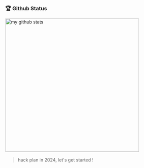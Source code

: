 <!--
### 👋 Hey Guys I'm GoogTech
* [my personal summary of 2020](https://goog.tech/blog/2020/11/26/嘿集美们-好久不见想我了嘛/)
* [my personal summary of 2021](https://goog.tech/#timelines)
-->

<!-- <img align='right' src='https://algorithm.show/namecard.png' width='555'> -->
<!-- <a href="https://goog.tech"><img align='right' src='https://media.giphy.com/media/d1DVd87uM1xJip8gUv/giphy.gif' width='280'></a> -->
<!-- <img align='right' src='https://user-images.githubusercontent.com/5713670/87202985-820dcb80-c2b6-11ea-9f56-7ec461c497c3.gif' width='250"'> -->
<!--<img align='right' src="https://media.giphy.com/media/M9gbBd9nbDrOTu1Mqx/giphy.gif" width="230">-->

<!--
### 🌐 Site
* about me : [goog.tech](https://goog.tech)
* daily blog : [goog.tech/blog](https://goog.tech/blog)
* course note : [goog.tech/note](https://goog.tech/note)
* leetcode note : [goog.tech/leetcode](https://goog.tech/leetcode)
-->

<!--
### 🔭 Goal
<details>
<summary>2020</summary>
    
* [ ] learn ctf 
* [x] learn guitar 
* [x] learn raspberry pi 
* [x] build six-pack abs 
* [x] learn golang language 
* [ ] learn deep learning with tensorflow
</details>
    
<details>
<summary>2021</summary>

* [x] prepare for the postgraduate examination
</details>

<details>
<summary>2022</summary>
    
* [ ] better than before
</details>
-->


<!-- 
### 🌐 Website
* **CSCourse : *https://cscourse.cn***
* Algorithm : *https://algorithm.show*
* CTF Organization : *https://ctflag.org*
-->


### 🏆 Github Status
<!-- 
<a href="">
    <p align="center">
        <img src="https://github-profile-trophy.vercel.app/?username=GoogTech"/>
    </p>
</a>
-->

<!-- My GitHub stats with buefy theme ❤️, refer to: https://github.com/Arshiamidos/arshiamidos -->
<!-- <a align="center" href="">  -->

<p align="left">
<img src="https://github-readme-stats.vercel.app/api?username=GoogTech&show_icons=true" alt="my github stats" width="420"/>&nbsp;
<!-- <img src="https://github-readme-stats.vercel.app/api/top-langs/?username=GoogTech&layout=compact" alt="languages" height="165"> -->
</p>


<!--
### ☕ Get In Touch
[![Github](https://img.shields.io/badge/-Github-000?style=flat&logo=Github&logoColor=white)](https://github.com/GoogTech)
[![Twitter](https://img.shields.io/badge/-Twitter-blue?style=flat&logo=Twitter&logoColor=white)](https://twitter.com/googtech_)
[![Linkedin](https://img.shields.io/badge/-Linkedin-FCA121?style=flat&logo=Linkedin&logoColor=white)](https://www.linkedin.cn/in/googtech)
[![Bilibili](https://img.shields.io/badge/-Bilibili-c13584?style=flat&labelColor=c13584&logo=instagram&logoColor=white)](https://space.bilibili.com/364361791)
[![Youtube](https://img.shields.io/badge/-Youtube-pink?style=flat&logo=Youtube&logoColor=white)](https://www.youtube.com/channel/UCQ2-QI7IYSSX2tpOjmjBatw)
[![LeetCode](https://img.shields.io/badge/-LeetCode-c14438?style=flat&logo=leetCode&link=https://github.com/hritik5102)](https://leetcode-cn.com/u/googtech/)
[![StackOverflow](https://img.shields.io/badge/-StackOverflow-cyan?style=flat&logo=StackOverflow&logoColor=white)](https://stackoverflow.com/users/story/13689597)


![GitHub followers](https://img.shields.io/github/followers/GoogTech)
![GitHub User's stars](https://img.shields.io/github/stars/GoogTech)
![isitors](https://visitor-badge.glitch.me/badge?page_id=GoogTech.GoogTech)
-->

> hack plan in 2024, let's get started !
